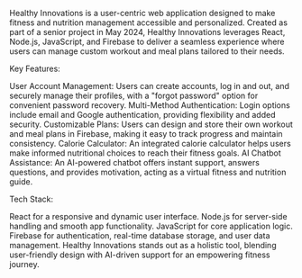 Healthy Innovations is a user-centric web application designed to make fitness and nutrition management accessible and personalized. Created as part of a senior project in May 2024, Healthy Innovations leverages React, Node.js, JavaScript, and Firebase to deliver a seamless experience where users can manage custom workout and meal plans tailored to their needs.

Key Features:

User Account Management: Users can create accounts, log in and out, and securely manage their profiles, with a "forgot password" option for convenient password recovery.
Multi-Method Authentication: Login options include email and Google authentication, providing flexibility and added security.
Customizable Plans: Users can design and store their own workout and meal plans in Firebase, making it easy to track progress and maintain consistency.
Calorie Calculator: An integrated calorie calculator helps users make informed nutritional choices to reach their fitness goals.
AI Chatbot Assistance: An AI-powered chatbot offers instant support, answers questions, and provides motivation, acting as a virtual fitness and nutrition guide.

Tech Stack:

React for a responsive and dynamic user interface.
Node.js for server-side handling and smooth app functionality.
JavaScript for core application logic.
Firebase for authentication, real-time database storage, and user data management.
Healthy Innovations stands out as a holistic tool, blending user-friendly design with AI-driven support for an empowering fitness journey.
